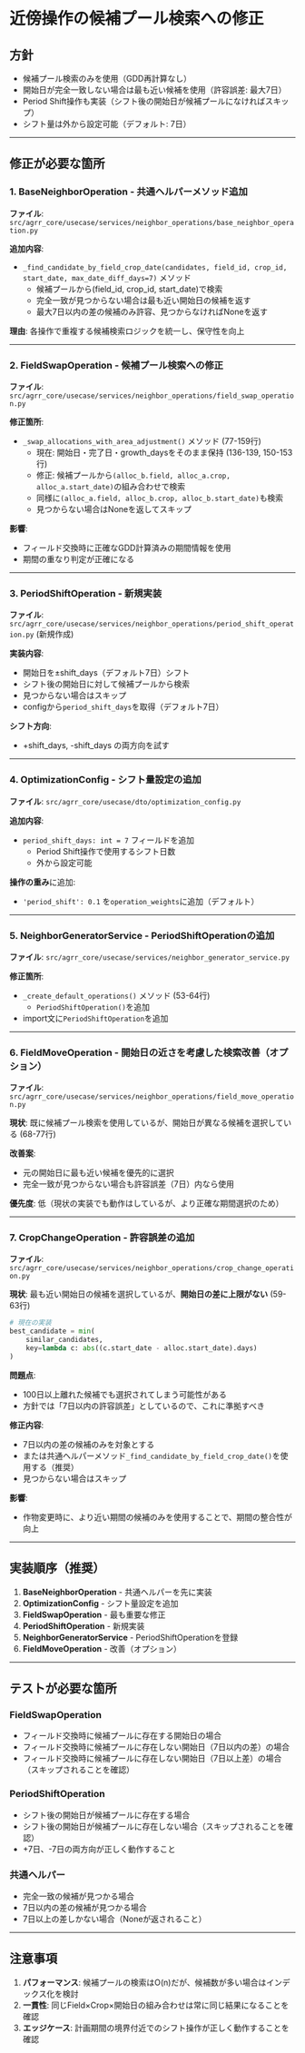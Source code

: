 # 近傍操作の候補プール検索への修正

## 方針
- 候補プール検索のみを使用（GDD再計算なし）
- 開始日が完全一致しない場合は最も近い候補を使用（許容誤差: 最大7日）
- Period Shift操作も実装（シフト後の開始日が候補プールになければスキップ）
- シフト量は外から設定可能（デフォルト: 7日）

---

## 修正が必要な箇所

### 1. BaseNeighborOperation - 共通ヘルパーメソッド追加
**ファイル**: `src/agrr_core/usecase/services/neighbor_operations/base_neighbor_operation.py`

**追加内容**:
- `_find_candidate_by_field_crop_date(candidates, field_id, crop_id, start_date, max_date_diff_days=7)` メソッド
  - 候補プールから(field_id, crop_id, start_date)で検索
  - 完全一致が見つからない場合は最も近い開始日の候補を返す
  - 最大7日以内の差の候補のみ許容、見つからなければNoneを返す

**理由**: 各操作で重複する候補検索ロジックを統一し、保守性を向上

---

### 2. FieldSwapOperation - 候補プール検索への修正
**ファイル**: `src/agrr_core/usecase/services/neighbor_operations/field_swap_operation.py`

**修正箇所**:
- `_swap_allocations_with_area_adjustment()` メソッド (77-159行)
  - 現在: 開始日・完了日・growth_daysをそのまま保持 (136-139, 150-153行)
  - 修正: 候補プールから`(alloc_b.field, alloc_a.crop, alloc_a.start_date)`の組み合わせで検索
  - 同様に`(alloc_a.field, alloc_b.crop, alloc_b.start_date)`も検索
  - 見つからない場合はNoneを返してスキップ

**影響**: 
- フィールド交換時に正確なGDD計算済みの期間情報を使用
- 期間の重なり判定が正確になる

---

### 3. PeriodShiftOperation - 新規実装
**ファイル**: `src/agrr_core/usecase/services/neighbor_operations/period_shift_operation.py` (新規作成)

**実装内容**:
- 開始日を±shift_days（デフォルト7日）シフト
- シフト後の開始日に対して候補プールから検索
- 見つからない場合はスキップ
- configから`period_shift_days`を取得（デフォルト7日）

**シフト方向**:
- +shift_days, -shift_days の両方向を試す

---

### 4. OptimizationConfig - シフト量設定の追加
**ファイル**: `src/agrr_core/usecase/dto/optimization_config.py`

**追加内容**:
- `period_shift_days: int = 7` フィールドを追加
  - Period Shift操作で使用するシフト日数
  - 外から設定可能

**操作の重み**に追加:
- `'period_shift': 0.1` を`operation_weights`に追加（デフォルト）

---

### 5. NeighborGeneratorService - PeriodShiftOperationの追加
**ファイル**: `src/agrr_core/usecase/services/neighbor_generator_service.py`

**修正箇所**:
- `_create_default_operations()` メソッド (53-64行)
  - `PeriodShiftOperation()`を追加
- import文に`PeriodShiftOperation`を追加

---

### 6. FieldMoveOperation - 開始日の近さを考慮した検索改善（オプション）
**ファイル**: `src/agrr_core/usecase/services/neighbor_operations/field_move_operation.py`

**現状**: 既に候補プール検索を使用しているが、開始日が異なる候補を選択している (68-77行)

**改善案**:
- 元の開始日に最も近い候補を優先的に選択
- 完全一致が見つからない場合も許容誤差（7日）内なら使用

**優先度**: 低（現状の実装でも動作はしているが、より正確な期間選択のため）

---

### 7. CropChangeOperation - 許容誤差の追加
**ファイル**: `src/agrr_core/usecase/services/neighbor_operations/crop_change_operation.py`

**現状**: 最も近い開始日の候補を選択しているが、**開始日の差に上限がない** (59-63行)
```python
# 現在の実装
best_candidate = min(
    similar_candidates,
    key=lambda c: abs((c.start_date - alloc.start_date).days)
)
```

**問題点**:
- 100日以上離れた候補でも選択されてしまう可能性がある
- 方針では「7日以内の許容誤差」としているので、これに準拠すべき

**修正内容**:
- 7日以内の差の候補のみを対象とする
- または共通ヘルパーメソッド`_find_candidate_by_field_crop_date()`を使用する（推奨）
- 見つからない場合はスキップ

**影響**: 
- 作物変更時に、より近い期間の候補のみを使用することで、期間の整合性が向上

---

## 実装順序（推奨）

1. **BaseNeighborOperation** - 共通ヘルパーを先に実装
2. **OptimizationConfig** - シフト量設定を追加
3. **FieldSwapOperation** - 最も重要な修正
4. **PeriodShiftOperation** - 新規実装
5. **NeighborGeneratorService** - PeriodShiftOperationを登録
6. **FieldMoveOperation** - 改善（オプション）

---

## テストが必要な箇所

### FieldSwapOperation
- フィールド交換時に候補プールに存在する開始日の場合
- フィールド交換時に候補プールに存在しない開始日（7日以内の差）の場合
- フィールド交換時に候補プールに存在しない開始日（7日以上差）の場合（スキップされることを確認）

### PeriodShiftOperation
- シフト後の開始日が候補プールに存在する場合
- シフト後の開始日が候補プールに存在しない場合（スキップされることを確認）
- +7日、-7日の両方向が正しく動作すること

### 共通ヘルパー
- 完全一致の候補が見つかる場合
- 7日以内の差の候補が見つかる場合
- 7日以上の差しかない場合（Noneが返されること）

---

## 注意事項

1. **パフォーマンス**: 候補プールの検索はO(n)だが、候補数が多い場合はインデックス化を検討
2. **一貫性**: 同じField×Crop×開始日の組み合わせは常に同じ結果になることを確認
3. **エッジケース**: 計画期間の境界付近でのシフト操作が正しく動作することを確認

